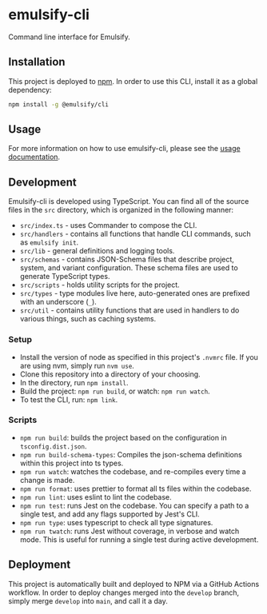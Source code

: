 # emulsify-cli

Command line interface for Emulsify.

## Installation

This project is deployed to [npm](https://www.npmjs.com/package/@emulsify/cli). In order to use this CLI, install it as a global dependency:

```bash
npm install -g @emulsify/cli
```

## Usage

For more information on how to use emulsify-cli, please see the [usage documentation](https://docs.emulsify.info/supporting-projects/emulsify-cli/emulsify-cli-usage).

## Development

Emulsify-cli is developed using TypeScript. You can find all of the source files in the `src` directory, which is organized in the following manner:

- `src/index.ts` - uses Commander to compose the CLI.
- `src/handlers` - contains all functions that handle CLI commands, such as `emulsify init`.
- `src/lib` - general definitions and logging tools.
- `src/schemas` - contains JSON-Schema files that describe project, system, and variant configuration. These schema files are used to generate TypeScript types.
- `src/scripts` - holds utility scripts for the project.
- `src/types` - type modules live here, auto-generated ones are prefixed with an underscore (`_`).
- `src/util` - contains utility functions that are used in handlers to do various things, such as caching systems.

### Setup

- Install the version of node as specified in this project's `.nvmrc` file. If you are using nvm, simply run `nvm use`.
- Clone this repository into a directory of your choosing.
- In the directory, run `npm install`.
- Build the project: `npm run build`, or watch: `npm run watch`.
- To test the CLI, run: `npm link`.

### Scripts

- `npm run build`: builds the project based on the configuration in `tsconfig.dist.json`.
- `npm run build-schema-types`: Compiles the json-schema definitions within this project into ts types.
- `npm run watch`: watches the codebase, and re-compiles every time a change is made.
- `npm run format`: uses prettier to format all ts files within the codebase.
- `npm run lint`: uses eslint to lint the codebase.
- `npm run test`: runs Jest on the codebase. You can specify a path to a single test, and add any flags supported by Jest's CLI.
- `npm run type`: uses typescript to check all type signatures.
- `npm run twatch`: runs Jest without coverage, in verbose and watch mode. This is useful for running a single test during active development.

## Deployment

This project is automatically built and deployed to NPM via a GitHub Actions workflow. In order to deploy changes merged into the `develop` branch, simply merge `develop` into `main`, and call it a day.
